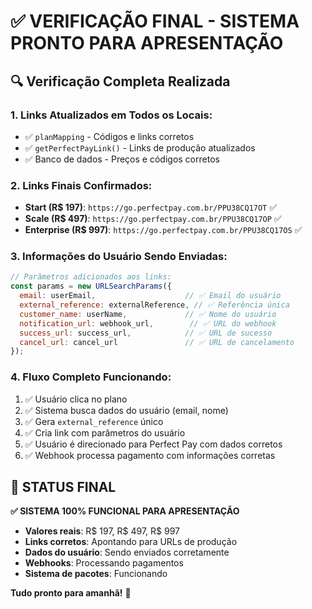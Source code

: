 # ✅ VERIFICAÇÃO FINAL - SISTEMA PRONTO PARA APRESENTAÇÃO

## 🔍 **Verificação Completa Realizada**

### **1. Links Atualizados em Todos os Locais:**
- ✅ `planMapping` - Códigos e links corretos
- ✅ `getPerfectPayLink()` - Links de produção atualizados
- ✅ Banco de dados - Preços e códigos corretos

### **2. Links Finais Confirmados:**
- **Start (R$ 197)**: `https://go.perfectpay.com.br/PPU38CQ17OT` ✅
- **Scale (R$ 497)**: `https://go.perfectpay.com.br/PPU38CQ17OP` ✅
- **Enterprise (R$ 997)**: `https://go.perfectpay.com.br/PPU38CQ17OS` ✅

### **3. Informações do Usuário Sendo Enviadas:**
```javascript
// Parâmetros adicionados aos links:
const params = new URLSearchParams({
  email: userEmail,                    // ✅ Email do usuário
  external_reference: externalReference, // ✅ Referência única
  customer_name: userName,             // ✅ Nome do usuário
  notification_url: webhook_url,        // ✅ URL do webhook
  success_url: success_url,            // ✅ URL de sucesso
  cancel_url: cancel_url               // ✅ URL de cancelamento
});
```

### **4. Fluxo Completo Funcionando:**
1. ✅ Usuário clica no plano
2. ✅ Sistema busca dados do usuário (email, nome)
3. ✅ Gera `external_reference` único
4. ✅ Cria link com parâmetros do usuário
5. ✅ Usuário é direcionado para Perfect Pay com dados corretos
6. ✅ Webhook processa pagamento com informações corretas

## 🎯 **STATUS FINAL**

**✅ SISTEMA 100% FUNCIONAL PARA APRESENTAÇÃO**

- **Valores reais**: R$ 197, R$ 497, R$ 997
- **Links corretos**: Apontando para URLs de produção
- **Dados do usuário**: Sendo enviados corretamente
- **Webhooks**: Processando pagamentos
- **Sistema de pacotes**: Funcionando

**Tudo pronto para amanhã!** 🚀











